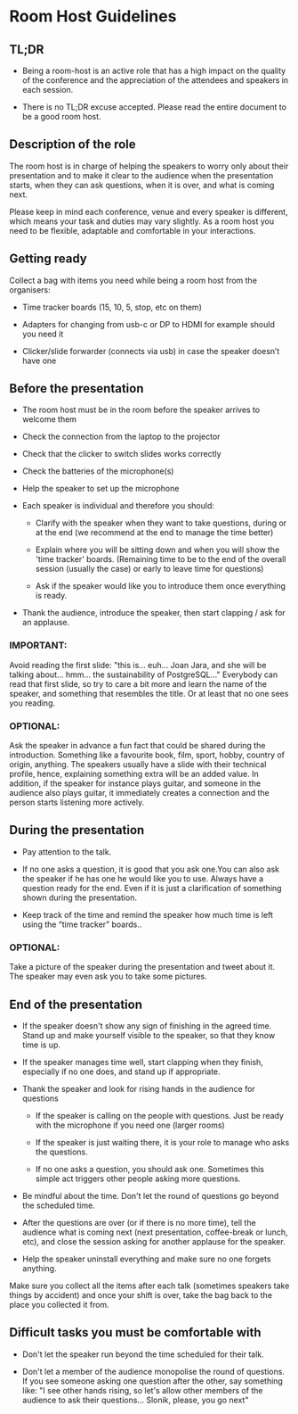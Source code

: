 # Room Host Guidelines

## TL;DR

* Being a room-host is an active role that has a high impact on the quality of
  the conference and the appreciation of the attendees and speakers in each
session.

* There is no TL;DR excuse accepted. Please read the entire document to be a
  good room host.

## Description of the role

The room host is in charge of helping the speakers to worry only about their
presentation and to make it clear to the audience when the presentation starts,
when they can ask questions, when it is over, and what is coming next.

Please keep in mind each conference, venue and every speaker is different, which
means your task and duties may vary slightly. As a room host you need to be
flexible, adaptable and comfortable in your interactions.

## Getting ready

Collect a bag with items you need while being a room host from the organisers:

* Time tracker boards (15, 10, 5, stop, etc on them)

* Adapters for changing from usb-c or DP to HDMI for example should you need it

* Clicker/slide forwarder (connects via usb) in case the speaker doesn’t have
  one

## Before the presentation

* The room host must be in the room before the speaker arrives to welcome them

* Check the connection from the laptop to the projector

* Check that the clicker to switch slides works correctly

* Check the batteries of the microphone(s)

* Help the speaker to set up the microphone

* Each speaker is individual and therefore you should:

    - Clarify with the speaker when they want to take questions, during or at
      the end (we recommend at the end to manage the time better)

    - Explain where you will be sitting down and when you will show the 'time
      tracker' boards. (Remaining time to be to the end of the overall session
(usually the case) or early to leave time for questions)

    - Ask if the speaker would like you to introduce them once everything is
      ready.

* Thank the audience, introduce the speaker, then start clapping / ask for an
  applause.

### IMPORTANT:

Avoid reading the first slide: "this is... euh... Joan Jara, and she will be
talking about... hmm...  the sustainability of PostgreSQL..." Everybody can read
that first slide, so try to care a bit more and learn the name of the speaker,
and something that resembles the title. Or at least that no one sees you
reading.

### OPTIONAL:

Ask the speaker in advance a fun fact that could be shared during the
introduction. Something like a favourite book, film, sport, hobby, country of
origin, anything. The speakers usually have a slide with their technical
profile, hence, explaining something extra will be an added value. In addition,
if the speaker for instance plays guitar, and someone in the audience also plays
guitar, it immediately creates a connection and the person starts listening more
actively.

## During the presentation

* Pay attention to the talk.

* If no one asks a question, it is good that you ask one.You can also ask the
  speaker if he has one he would like you to use. Always have a question ready
for the end. Even if it is just a clarification of something shown during the
presentation.

* Keep track of the time and remind the speaker how much time is left using the
  “time tracker” boards..

### OPTIONAL:

Take a picture of the speaker during the presentation and tweet about it. The
speaker may even ask you to take some pictures.

## End of the presentation

* If the speaker doesn't show any sign of finishing in the agreed time. Stand up
  and make yourself visible to the speaker, so that they know time is up.

* If the speaker manages time well, start clapping when they finish, especially
  if no one does, and stand up if appropriate.

* Thank the speaker and look for rising hands in the audience for questions

    - If the speaker is calling on the people with questions. Just be ready with
      the microphone if you need one (larger rooms)

    - If the speaker is just waiting there, it is your role to manage who asks
      the questions.

    - If no one asks a question, you should ask one. Sometimes this simple act
      triggers other people asking more questions.

* Be mindful about the time. Don't let the round of questions go beyond the
  scheduled time.

* After the questions are over (or if there is no more time), tell the audience
  what is coming next (next presentation, coffee-break or lunch, etc), and close
the session asking for another applause for the speaker.

* Help the speaker uninstall everything and make sure no one forgets anything.

Make sure you collect all the items after each talk (sometimes speakers take
things by accident) and once your shift is over, take the bag back to the place
you collected it from.

## Difficult tasks you must be comfortable with

* Don't let the speaker run beyond the time scheduled for their talk.

* Don't let a member of the audience monopolise the round of questions. If you
  see someone asking one question after the other, say something like: "I see
other hands rising, so let's allow other members of the audience to ask their
questions… Slonik, please, you go next"

